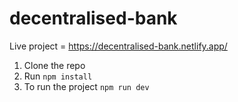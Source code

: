 # decentralised-bank

Live project = https://decentralised-bank.netlify.app/



1. Clone the repo
2. Run `npm install`
3. To run the project `npm run dev`


